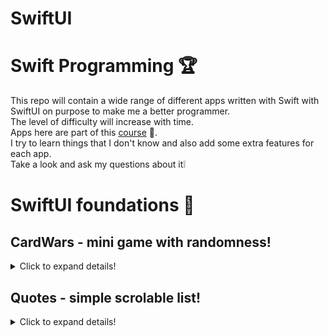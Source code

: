 # SwiftUI
# Swift Programming 🏆

This repo will contain a wide range of different apps written with Swift with SwiftUI on purpose to make me a better programmer. </br>
The level of difficulty will increase with time. </br>
Apps here are part of this [course](https://codewithchris.com/) 👀.</br>
I try to learn things that I don't know and also add some extra features for each app. </br>
Take a look and ask my questions about it❕ </br>


# SwiftUI foundations 👶

## CardWars - mini game with randomness!
<details>
  <summary>Click to expand details!</summary>
  
  This app is a simple game where users can play card wars with a CPU></br>
  Simply press a button to get a random card, if your card is bigger than the CPU you won. </br>
  The purpose of this project was to create a UI using only a SwiftUI. </br>
  Here are the results: </br>

  ### DEMO
  <img src="readme_files/CardWars.gif" alt="demo" width="342"/> </br>

</details>

## Quotes - simple scrolable list!
<details>
  <summary>Click to expand details!</summary>
  
  This app is a project where I have created my own UI element called "quote". </br>
  It's A Zstack containing an image and a texts. </br>
  On the main screen user, can scroll thru quotes and click on it to go to the detail view.
  NavigationController is providing a route from mainScreen to the detailView where more quotes are presented. </br>
  All the data here is being loaded from the local JSON file and formated into a project struct. </br>
  
  ### DEMO
  <img src="readme_files/Quotes.gif" alt="demo" width="342"/> </br>

</details>



  


 
